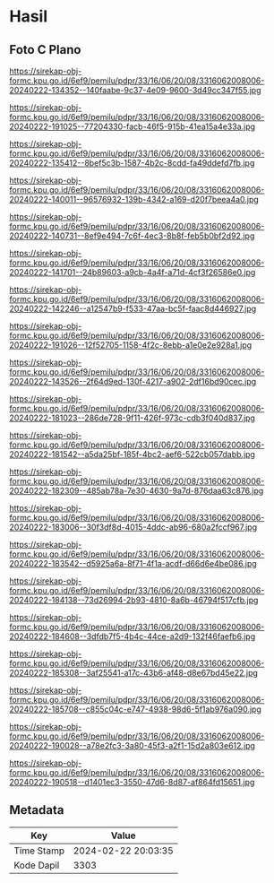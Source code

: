 # Hasil

## Foto C Plano

https://sirekap-obj-formc.kpu.go.id/6ef9/pemilu/pdpr/33/16/06/20/08/3316062008006-20240222-134352--140faabe-9c37-4e09-9600-3d49cc347f55.jpg

https://sirekap-obj-formc.kpu.go.id/6ef9/pemilu/pdpr/33/16/06/20/08/3316062008006-20240222-191025--77204330-facb-46f5-915b-41ea15a4e33a.jpg

https://sirekap-obj-formc.kpu.go.id/6ef9/pemilu/pdpr/33/16/06/20/08/3316062008006-20240222-135412--8bef5c3b-1587-4b2c-8cdd-fa49ddefd7fb.jpg

https://sirekap-obj-formc.kpu.go.id/6ef9/pemilu/pdpr/33/16/06/20/08/3316062008006-20240222-140011--96576932-139b-4342-a169-d20f7beea4a0.jpg

https://sirekap-obj-formc.kpu.go.id/6ef9/pemilu/pdpr/33/16/06/20/08/3316062008006-20240222-140731--8ef9e494-7c6f-4ec3-8b8f-feb5b0bf2d92.jpg

https://sirekap-obj-formc.kpu.go.id/6ef9/pemilu/pdpr/33/16/06/20/08/3316062008006-20240222-141701--24b89603-a9cb-4a4f-a71d-4cf3f26586e0.jpg

https://sirekap-obj-formc.kpu.go.id/6ef9/pemilu/pdpr/33/16/06/20/08/3316062008006-20240222-142246--a12547b9-f533-47aa-bc5f-faac8d446927.jpg

https://sirekap-obj-formc.kpu.go.id/6ef9/pemilu/pdpr/33/16/06/20/08/3316062008006-20240222-191026--12f52705-1158-4f2c-8ebb-a1e0e2e928a1.jpg

https://sirekap-obj-formc.kpu.go.id/6ef9/pemilu/pdpr/33/16/06/20/08/3316062008006-20240222-143526--2f64d9ed-130f-4217-a902-2df16bd90cec.jpg

https://sirekap-obj-formc.kpu.go.id/6ef9/pemilu/pdpr/33/16/06/20/08/3316062008006-20240222-181023--286de728-9f11-426f-973c-cdb3f040d837.jpg

https://sirekap-obj-formc.kpu.go.id/6ef9/pemilu/pdpr/33/16/06/20/08/3316062008006-20240222-181542--a5da25bf-185f-4bc2-aef6-522cb057dabb.jpg

https://sirekap-obj-formc.kpu.go.id/6ef9/pemilu/pdpr/33/16/06/20/08/3316062008006-20240222-182309--485ab78a-7e30-4630-9a7d-876daa63c876.jpg

https://sirekap-obj-formc.kpu.go.id/6ef9/pemilu/pdpr/33/16/06/20/08/3316062008006-20240222-183006--30f3df8d-4015-4ddc-ab96-680a2fccf967.jpg

https://sirekap-obj-formc.kpu.go.id/6ef9/pemilu/pdpr/33/16/06/20/08/3316062008006-20240222-183542--d5925a6a-8f71-4f1a-acdf-d66d6e4be086.jpg

https://sirekap-obj-formc.kpu.go.id/6ef9/pemilu/pdpr/33/16/06/20/08/3316062008006-20240222-184138--73d26994-2b93-4810-8a6b-46794f517cfb.jpg

https://sirekap-obj-formc.kpu.go.id/6ef9/pemilu/pdpr/33/16/06/20/08/3316062008006-20240222-184608--3dfdb7f5-4b4c-44ce-a2d9-132f46faefb6.jpg

https://sirekap-obj-formc.kpu.go.id/6ef9/pemilu/pdpr/33/16/06/20/08/3316062008006-20240222-185308--3af25541-a17c-43b6-af48-d8e67bd45e22.jpg

https://sirekap-obj-formc.kpu.go.id/6ef9/pemilu/pdpr/33/16/06/20/08/3316062008006-20240222-185708--c855c04c-e747-4938-98d6-5f1ab976a090.jpg

https://sirekap-obj-formc.kpu.go.id/6ef9/pemilu/pdpr/33/16/06/20/08/3316062008006-20240222-190028--a78e2fc3-3a80-45f3-a2f1-15d2a803e612.jpg

https://sirekap-obj-formc.kpu.go.id/6ef9/pemilu/pdpr/33/16/06/20/08/3316062008006-20240222-190518--d1401ec3-3550-47d6-8d87-af864fd15651.jpg


## Metadata

| Key        | Value               |
| ---------- | ------------------- |
| Time Stamp | 2024-02-22 20:03:35 |
| Kode Dapil | 3303                |



